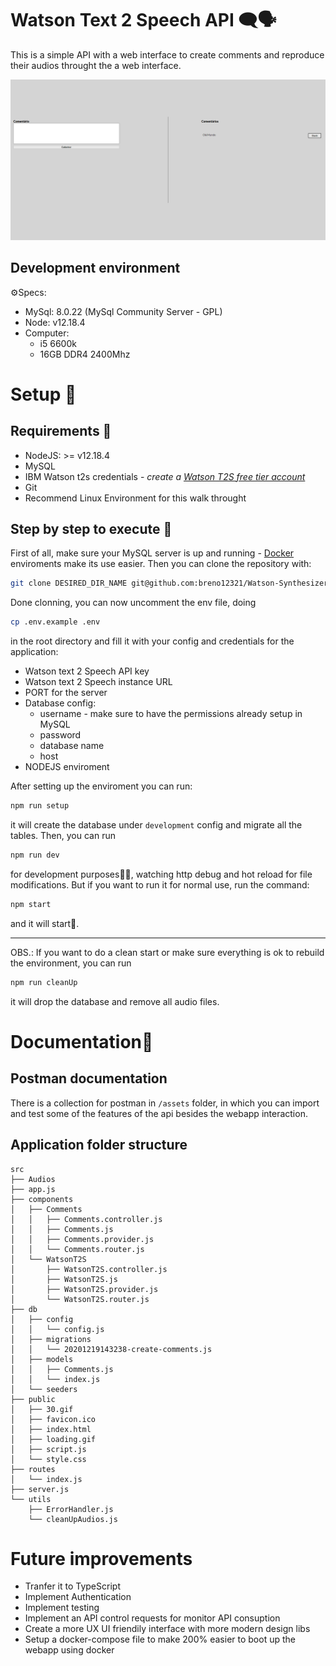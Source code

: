 # Watson Text 2 Speech API 🗨🗣

This is a simple API with a web interface to create comments and reproduce their audios throught the a web interface.

![webpage](./assets/chrome_cTte5ubbpW.png)

## Development environment

⚙Specs:
- MySql: 8.0.22 (MySql Community Server - GPL)
- Node: v12.18.4
- Computer: 
  - i5 6600k
  - 16GB DDR4 2400Mhz

# Setup 🔨

## Requirements 🧰
- NodeJS: >= v12.18.4
- MySQL
- IBM Watson t2s credentials - *create a [Watson T2S free tier account](https://www.ibm.com/watson/services/text-to-speech/)*
- Git
- Recommend Linux Environment for this walk throught

## Step by step to execute 💨


First of all, make sure your MySQL server is up and running - [Docker](https://hub.docker.com/_/mysql) enviroments make its use easier. Then you can clone the repository with:  

```bash
git clone DESIRED_DIR_NAME git@github.com:breno12321/Watson-Synthesizer.git
```

Done clonning, you can now uncomment the env file, doing 

```bash
cp .env.example .env
```

 in the root directory and fill it with your config and credentials for the application:

- Watson text 2 Speech API key
- Watson text 2 Speech instance URL
- PORT for the server
- Database config:
  - username - make sure to have the permissions already setup in MySQL
  - password
  - database name
  - host
- NODEJS enviroment

After setting up the enviroment you can run: 
```bash
npm run setup
```
 it will create the database under `development` config and migrate all the tables. Then, you can run 

 ```bash
 npm run dev
 ``` 
 
 for development purposes👨‍💻, watching http debug and hot reload for file modifications. But if you want to run it for normal use, run the command: 
 
 ```bash
 npm start
 ```
 and it will start🙌.

 ---

 OBS.: If you want to do a clean start or make sure everything is ok to rebuild the environment, you can run 
 ```bash
 npm run cleanUp
 ``` 
 it will drop the database and remove all audio files.

# Documentation📕

## Postman documentation

There is a collection for postman in `/assets` folder, in which you can import and test some of the features of the api besides the webapp interaction.

## Application folder structure

```
src
├── Audios
├── app.js
├── components
│   ├── Comments
│   │   ├── Comments.controller.js
│   │   ├── Comments.js
│   │   ├── Comments.provider.js
│   │   └── Comments.router.js
│   └── WatsonT2S
│       ├── WatsonT2S.controller.js
│       ├── WatsonT2S.js
│       ├── WatsonT2S.provider.js
│       └── WatsonT2S.router.js
├── db
│   ├── config
│   │   └── config.js
│   ├── migrations
│   │   └── 20201219143238-create-comments.js
│   ├── models
│   │   ├── Comments.js
│   │   └── index.js
│   └── seeders
├── public
│   ├── 30.gif
│   ├── favicon.ico
│   ├── index.html
│   ├── loading.gif
│   ├── script.js
│   └── style.css
├── routes
│   └── index.js
├── server.js
└── utils
    ├── ErrorHandler.js
    └── cleanUpAudios.js
```
# Future improvements

- Tranfer it to TypeScript
- Implement Authentication
- Implement testing
- Implement an API control requests for monitor API consuption
- Create a more UX UI friendily interface with more modern design libs
- Setup a docker-compose file to make 200% easier to boot up the webapp using docker
